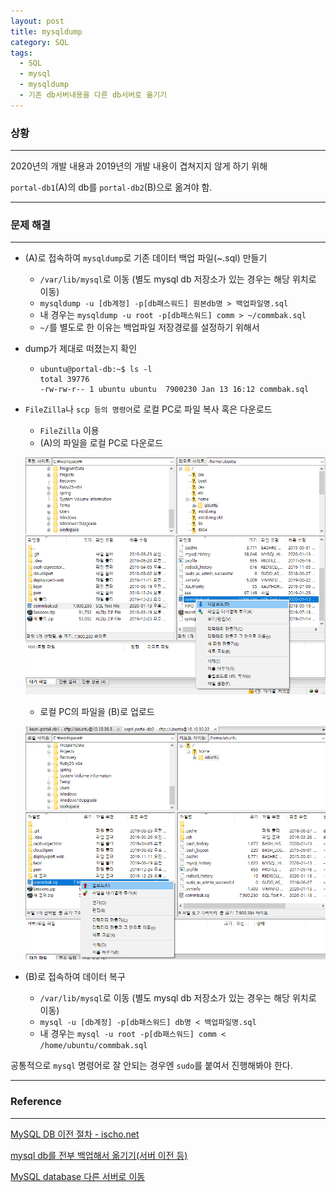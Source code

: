 ```yaml
---
layout: post
title: mysqldump
category: SQL
tags:
  - SQL
  - mysql
  - mysqldump
  - 기존 db서버내용을 다른 db서버로 옮기기
---
```




### 상황

---

2020년의 개발 내용과 2019년의 개발 내용이 겹쳐지지 않게 하기 위해

`portal-db1`(A)의 db를 `portal-db2`(B)으로 옮겨야 함.

---

### 문제 해결

---

- (A)로 접속하여 `mysqldump`로 기존 데이터 백업 파일(~.sql) 만들기
  - `/var/lib/mysql`로 이동 (별도 mysql db 저장소가 있는 경우는 해당 위치로 이동)
  - `mysqldump -u [db계정] -p[db패스워드] 원본db명 > 백업파일명.sql`
  - 내 경우는 `mysqldump -u root -p[db패스워드] comm > ~/commbak.sql`
  - `~/`를 별도로 한 이유는 백업파일 저장경로를 설정하기 위해서

- dump가 제대로 떠졌는지 확인

  - ```
    ubuntu@portal-db:~$ ls -l
    total 39776
    -rw-rw-r-- 1 ubuntu ubuntu  7900230 Jan 13 16:12 commbak.sql
    ```

- `FileZilla`나 `scp 등의 명령어`로 로컬 PC로 파일 복사 혹은 다운로드

  - `FileZilla` 이용
  - (A)의 파일을 로컬 PC로 다운로드

  ![mysqldump](/assets/database/mysql/mysqldump1.png)

  - 로컬 PC의 파일을 (B)로 업로드

  ![mysqldump](/assets/database/mysql/mysqldump2.png)

- (B)로 접속하여 데이터 복구

  - `/var/lib/mysql`로 이동 (별도 mysql db 저장소가 있는 경우는 해당 위치로 이동)
  - `mysql -u [db계정] -p[db패스워드] db명 < 백업파일명.sql`
  - 내 경우는 `mysql -u root -p[db패스워드] comm < /home/ubuntu/commbak.sql`

공통적으로 `mysql` 명령어로 잘 안되는 경우엔 `sudo`를 붙여서 진행해봐야 한다.

---

### Reference

---

[MySQL DB 이전 절차 - ischo.net](http://www.ischo.net/bd_mysql/17394)

[mysql db를 전부 백업해서 옮기기(서버 이전 등)](https://raisonde.tistory.com/entry/mysql-db를-전부-백업해서-옮기기서버-이전-등)

[MySQL database 다른 서버로 이동](https://opentutorials.org/module/894/6654)
